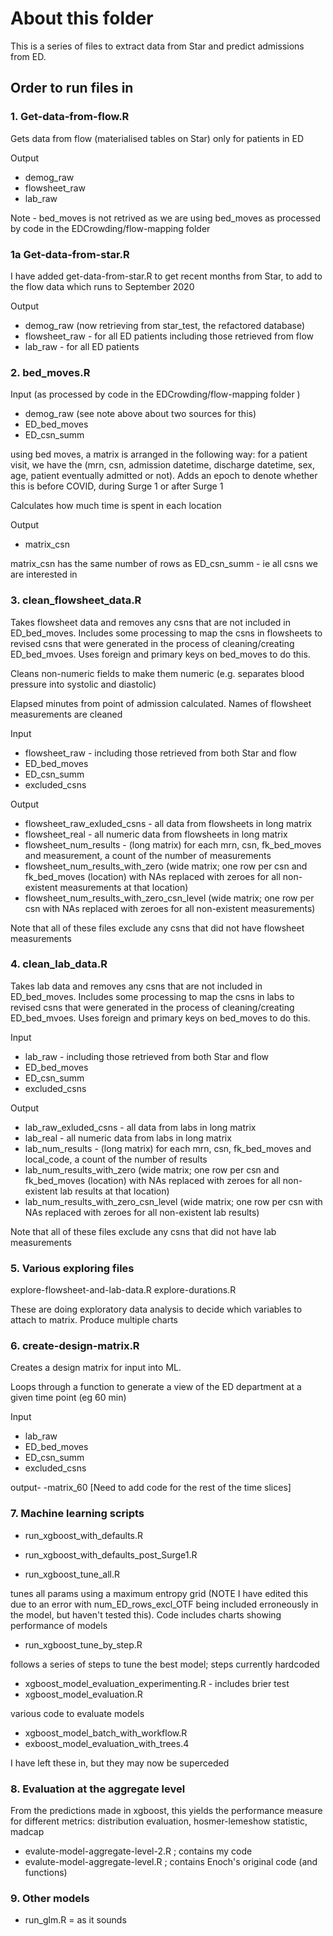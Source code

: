 # About this folder

This is a series of files to extract data from Star and predict admissions from ED. 

## Order to run files in

### 1. Get-data-from-flow.R

Gets data from flow (materialised tables on Star) only for patients in ED

Output
- demog_raw 
- flowsheet_raw 
- lab_raw

Note - bed_moves is not retrived as we are using bed_moves as processed by code in the EDCrowding/flow-mapping folder

### 1a Get-data-from-star.R

I have added get-data-from-star.R to get recent months from Star, to add to the flow data which runs to September 2020

Output
- demog_raw (now retrieving from star_test, the refactored database)
- flowsheet_raw - for all ED patients including those retrieved from flow
- lab_raw - for all ED patients

### 2. bed_moves.R

Input (as processed by code in the EDCrowding/flow-mapping folder )
- demog_raw (see note above about two sources for this)
- ED_bed_moves
- ED_csn_summ

using bed moves, a matrix is arranged in the following way: for a patient visit, we have the (mrn, csn, admission datetime, discharge datetime, sex, age, patient eventually admitted or not). Adds an epoch to denote whether this is before COVID, during Surge 1 or after Surge 1

Calculates how much time is spent in each location

Output
- matrix_csn


matrix_csn has the same number of rows as ED_csn_summ - ie all csns we are interested in


### 3. clean_flowsheet_data.R

Takes flowsheet data and removes any csns that are not included in ED_bed_moves. Includes some processing to map the csns in flowsheets to revised csns that were generated in the process of cleaning/creating ED_bed_mvoes. Uses foreign and primary keys on bed_moves to do this.

Cleans non-numeric fields to make them numeric (e.g. separates blood pressure into systolic and diastolic)

Elapsed minutes from point of admission calculated. Names of flowsheet measurements are cleaned

Input
- flowsheet_raw - including those retrieved from both Star and flow 
- ED_bed_moves
- ED_csn_summ
- excluded_csns

Output
- flowsheet_raw_exluded_csns - all data from flowsheets in long matrix
- flowsheet_real - all numeric data from flowsheets in long matrix
- flowsheet_num_results - (long matrix) for each mrn, csn, fk_bed_moves and measurement, a count of the number of measurements
- flowsheet_num_results_with_zero (wide matrix; one row per csn and fk_bed_moves (location) with NAs replaced with zeroes for all non-existent measurements at that location)
- flowsheet_num_results_with_zero_csn_level (wide matrix; one row per csn with NAs replaced with zeroes for all non-existent measurements)

Note that all of these files exclude any csns that did not have flowsheet measurements


### 4. clean_lab_data.R

Takes lab data and removes any csns that are not included in ED_bed_moves. Includes some processing to map the csns in labs to revised csns that were generated in the process of cleaning/creating ED_bed_mvoes. Uses foreign and primary keys on bed_moves to do this.

Input
- lab_raw - including those retrieved from both Star and flow 
- ED_bed_moves
- ED_csn_summ
- excluded_csns

Output
- lab_raw_exluded_csns - all data from labs in long matrix
- lab_real - all numeric data from labs in long matrix
- lab_num_results - (long matrix) for each mrn, csn, fk_bed_moves and local_code, a count of the number of results
- lab_num_results_with_zero (wide matrix; one row per csn and fk_bed_moves (location) with NAs replaced with zeroes for all non-existent lab results at that location)
- lab_num_results_with_zero_csn_level (wide matrix; one row per csn with NAs replaced with zeroes for all non-existent lab results)

Note that all of these files exclude any csns that did not have lab measurements

### 5. Various exploring files 

explore-flowsheet-and-lab-data.R
explore-durations.R

These are doing exploratory data analysis to decide which variables to attach to matrix. Produce multiple charts

### 6. create-design-matrix.R

Creates a design matrix for input into ML. 

Loops through a function to generate a view of the ED department at a given time point (eg 60 min)

Input
- lab_raw
- ED_bed_moves
- ED_csn_summ
- excluded_csns


output-
-matrix_60 [Need to add code for the rest of the time slices]

### 7. Machine learning scripts

- run_xgboost_with_defaults.R 
- run_xgboost_with_defaults_post_Surge1.R 

- run_xgboost_tune_all.R

tunes all params using a maximum entropy grid (NOTE I have edited this due to an error with num_ED_rows_excl_OTF being included erroneously in the model, but haven't tested this). Code includes charts showing performance of models

- run_xgboost_tune_by_step.R

follows a series of steps to tune the best model; steps currently hardcoded

- xgboost_model_evaluation_experimenting.R - includes brier test
- xgboost_model_evaluation.R

various code to evaluate models

- xgboost_model_batch_with_workflow.R
- exboost_model_evaluation_with_trees.4

I have left these in, but they may now be superceded



### 8. Evaluation at the aggregate level

From the predictions made in xgboost, this yields the performance measure for different metrics: distribution evaluation, hosmer-lemeshow statistic, madcap

- evalute-model-aggregate-level-2.R ; contains my code
- evalute-model-aggregate-level.R ; contains Enoch's original code (and functions)


### 9. Other models

- run_glm.R = as it sounds
